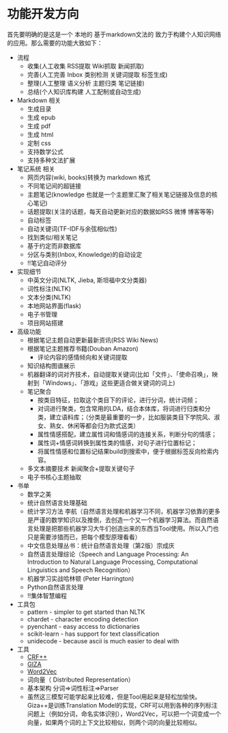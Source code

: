 # 功能开发方向

首先要明确的是这是一个 本地的 基于markdown文法的 致力于构建个人知识网络的应用。那么需要的功能大致如下：

+ 流程
    * 收集(人工收集 RSS提取 Wiki抓取 新闻抓取)
    * 完善(人工完善 Inbox 类别检测 关键词提取 标签生成)
    * 整理(人工整理 语义分析 主题归类 笔记链接)
    * 总结(个人知识库构建 人工配制或自动生成)
+ Markdown 相关
    * 生成目录
    * 生成 epub
    * 生成 pdf
    * 生成 html
    * 定制 css
    * 支持数学公式
    * 支持多种文法扩展
+ 笔记系统 相关
    * 网页内容(wiki, books)转换为 markdown 格式
    * 不同笔记间的超链接
    * 主题笔记(knowledge 也就是一个主题里汇聚了相关笔记链接及信息的核心笔记)
    * 话题提取(关注的话题，每天自动更新对应的数据如RSS 微博 博客等等)
    * 自动标签
    * 自动关键词(TF-IDF与余弦相似性)
    * 找到类似/相关笔记
    * 基于约定而非数据库
    * 分区与类别(Inbox, Knowledge)的自动设定
    * !!笔记自动评分
+ 实现细节
    * 中英文分词(NLTK, Jieba, 斯坦福中文分类器)
    * 词性标注(NLTK)
    * 文本分类(NLTK)
    * 本地网站界面(flask)
    * 电子书管理
    * 项目网站搭建
+ 高级功能
    * 根据笔记主题自动更新最新资讯(RSS Wiki News)
    * 根据笔记主题推荐书籍(Douban Amazon)
        - 评论内容的感情倾向和关键词提取
    * 知识结构图谱展示
    * 机器翻译的词对齐技术，自动提取关键词(比如「文件」、「使命召唤」，映射到「Windows」、「游戏」这些更适合做关键词的词上)
    * 笔记聚合
        - 按类目特征，拉取这个类目下的评论，进行分词，统计词频；
        - 对词进行聚类，包含常用的LDA，结合本体库，将词进行归类和分类，建立语料库；（分类是最重要的一步，比如服装类目下学院风、淑女、熟女、休闲等都会归为款式这类）
        - 属性情感搭配，建立属性词和情感词的连接关系，判断分句的情感；
        - 属性词+情感词转换到属性类的情感，对句子进行位置标记；
        - 将属性情感和位置标记结果build到搜索中，便于根据标签反向检索内容。
    * 多文本摘要技术 新闻聚合+提取关键句子
    * 电子书核心主题抽取
+ 书单
    * 数学之美
    * 统计自然语言处理基础
    * 统计学习方法 李航（自然语言处理和机器学习不同，机器学习依靠的更多是严谨的数学知识以及推倒，去创造一个又一个机器学习算法。而自然语言处理是把那些机器学习大牛们创造出来的东西当Tool使用。所以入门也只是需要涉猎而已，把每个模型原理看看）
    * 中文信息处理丛书：统计自然语言处理（第2版）宗成庆
    * 自然语言处理综论（Speech and Language Processing: An Introduction to Natural Language Processing, Computational Linguistics and Speech Recognition） 
    * 机器学习实战哈林顿 (Peter Harrington)
    * Python自然语言处理
    * !!集体智慧编程
+ 工具包
    * pattern - simpler to get started than NLTK
    * chardet - character encoding detection
    * pyenchant - easy access to dictionaries
    * scikit-learn - has support for text classification
    * unidecode - because ascii is much easier to deal with
+ 工具
    * [CRF++](http://crfpp.googlecode.com/svn/trunk/doc/index.html)
    * [GIZA](https://code.google.com/p/giza-pp/)
    * [Word2Vec](https://code.google.com/p/word2vec/)
    * 词向量（ Distributed Representation）
    * 基本架构 分词=>词性标注=>Parser
    * 虽然这三模型可能学起来比较难，但是Tool用起来是轻松加愉快。Giza++是训练Translation Model的实现，CRF可以用到各种的序列标注问题上（例如分词，命名实体识别），Word2Vec，可以把一个词变成一个向量，如果两个词的上下文比较相似，则两个词的向量比较相似。

